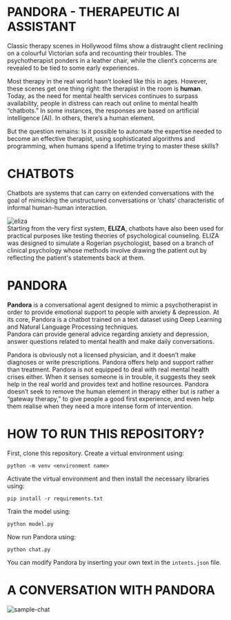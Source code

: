 # PANDORA - THERAPEUTIC AI ASSISTANT
Classic therapy scenes in Hollywood films show a distraught client reclining on a colourful Victorian sofa and recounting their troubles. The psychotherapist ponders in a leather chair, while the client’s concerns are revealed to be tied to some early experiences. 

Most therapy in the real world hasn’t looked like this in ages. However, these scenes get one thing right: the therapist in the room is **human**. <br>
Today, as the need for mental health services continues to surpass availability, people in distress can reach out online to mental health “chatbots.” In some instances, the responses are based on artificial intelligence (AI). In others, there’s a human element.

But the question remains: Is it possible to automate the expertise needed to become an effective therapist, using sophisticated algorithms and programming, when humans spend a lifetime trying to master these skills?

# CHATBOTS
Chatbots are systems that can carry on extended conversations with the goal of mimicking the unstructured conversations or ‘chats’ characteristic of informal human-human interaction.

![eliza](https://user-images.githubusercontent.com/92647313/161245945-2314570e-6c7a-4ab2-98aa-98129529c669.png) <br>
Starting from the very first system, **ELIZA**, chatbots have also been used for practical purposes like testing theories of psychological counseling. ELIZA was designed to simulate a Rogerian psychologist, based on a branch of clinical psychology whose methods involve drawing the patient out by reflecting the patient's statements back at them.

# PANDORA
**Pandora** is a conversational agent designed to mimic a psychotherapist in order to provide emotional support to people with anxiety & depression.
At its core, Pandora is a chatbot trained on a text dataset using Deep Learning and Natural Language Processing techniques. <br>
Pandora can provide general advice regarding anxiety and depression, answer questions related to mental health and make daily conversations.

Pandora is obviously not a licensed physician, and it doesn’t make diagnoses or write prescriptions. Pandora offers help and support rather than treatment. Pandora is not equipped to deal with real mental health crises either. When it senses someone is in trouble, it suggests they seek help in the real world and provides text and hotline resources. Pandora doesn’t seek to remove the human element in therapy either but is rather a “gateway therapy,” to give people a good first experience, and even help them realise when they need a more intense form of intervention.

# HOW TO RUN THIS REPOSITORY?
First, clone this repository. 
Create a virtual environment using:
```
python -m venv <environment name>
```
Activate the virtual environment and then install the necessary libraries using:
```
pip install -r requirements.txt
```
Train the model using:
```
python model.py
```
Now run Pandora using:
```
python chat.py
```

You can modify Pandora by inserting your own text in the `intents.json` file.

# A CONVERSATION WITH PANDORA
![sample-chat](https://user-images.githubusercontent.com/92647313/161245842-93846e15-1fb7-4a5f-b863-83588858fddf.png)
 



